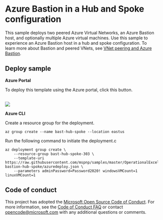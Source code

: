 # Azure Bastion in a Hub and Spoke configuration

This sample deploys two peered Azure Virtual Networks, an Azure Bastion host, and optionally multiple Azure virtual machines. Use this sample to experience an Azure Bastion host in a hub and spoke configuration. To learn more about Bastion and peered VNets, see [VNet peering and Azure Bastion](https://docs.microsoft.com/en-us/azure/bastion/vnet-peering).

## Deploy sample

**Azure Portal**

To deploy this template using the Azure portal, click this button.  

<br />

<a href="https://portal.azure.com/#create/Microsoft.Template/uri/https%3A%2F%2Fraw.githubusercontent.com%2Fmspnp%2Fsamples%2Fmaster%2FOperationalExcellence%2Fazure-bastion-hub-spoke%2Fazuredeploy.json" target="_blank">
    <img src="http://azuredeploy.net/deploybutton.png"/>
</a>

**Azure CLI**

Create a resource group for the deployment.

```azurecli
az group create --name bast-hub-spoke --location eastus
```

Run the following command to initiate the deployment.c

```azurecli
az deployment group create \
    --resource-group bast-hub-spoke-303 \
    --template-uri https://raw.githubusercontent.com/mspnp/samples/master/OperationalExcellence/azure-bastion-hub-spoke/azuredeploy.json \
    --parameters adminPassword=Password2020! windowsVMCount=1 linuxVMCount=1
```

## Code of conduct

This project has adopted the [Microsoft Open Source Code of Conduct](https://opensource.microsoft.com/codeofconduct/). For more information, see the [Code of Conduct FAQ](https://opensource.microsoft.com/codeofconduct/faq/) or contact [opencode@microsoft.com](mailto:opencode@microsoft.com) with any additional questions or comments.
